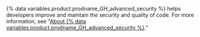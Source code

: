 {% data variables.product.prodname_GH_advanced_security %} helps developers improve and maintain the security and quality of code. For more information, see "[About {% data variables.product.prodname_GH_advanced_security %}](/github/getting-started-with-github/about-github-advanced-security)."
